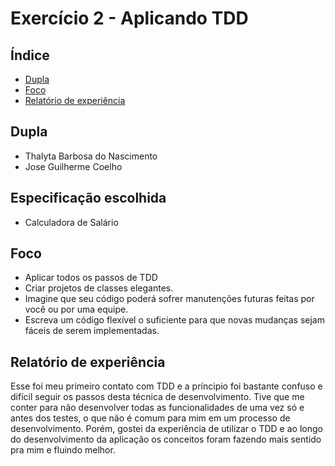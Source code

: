 # Exercício 2 - Aplicando TDD

## Índice

- [Dupla](#dupla)
- [Foco](#foco)
- [Relatório de experiência](#relatório-de-experiência)

## Dupla

- Thalyta Barbosa do Nascimento
- Jose Guilherme Coelho 

## Especificação escolhida

- Calculadora de Salário

## Foco

- Aplicar todos os passos de TDD
- Criar projetos de classes elegantes.
- Imagine que seu código poderá sofrer manutenções futuras feitas por você ou por uma equipe.
- Escreva um código flexível o suficiente para que novas mudanças sejam fáceis de serem implementadas.

## Relatório de experiência

Esse foi meu primeiro contato com TDD e a príncipio foi bastante confuso e difícil seguir os passos desta técnica de desenvolvimento. Tive que me conter para não desenvolver todas as funcionalidades de uma vez só e antes dos testes, o que não é comum para mim em um processo de desenvolvimento. Porém, gostei da experiência de utilizar o TDD e ao longo do desenvolvimento da aplicação os conceitos foram fazendo mais sentido pra mim e fluindo melhor. 



